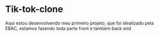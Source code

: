 # Tik-tok-clone
Aqui estou desenvolvendo meu primeiro projeto, que foi idealizado pela EBAC, estamos fazendo toda parte front e também back end

